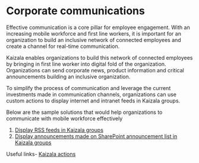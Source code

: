 # Corporate communications

Effective communication is a core pillar for employee engagement. With an increasing mobile workforce and first line workers, it is important for an organization to build an inclusive network of connected employees and create a channel for real-time communication.

Kaizala enables organizations to build this network of connected employees by bringing in first line worker into digital fold of the organization. Organizations can send corporate news, product information and critical announcements building an inclusive organization.

To simplify the process of communication and leverage the current investments made in communication channels, organizations can use custom actions to display internet and intranet feeds in Kaizala groups.

Below are the sample solutions that would help organizations to communicate with mobile workforce effectively
 1. [Display RSS feeds in Kaizala groups](/Articles/Business%20Solutions/Corporate%20communications/Sample%20Solutions/GetRSSFeedsonKaizala/Display%20RSS%20Feeds%20in%20Kaizala%20groups.md)
 2. [Display announcements made on SharePoint announcement list in Kaizala groups](https://github.com/MicrosoftDocs/kaizala-docs/tree/master/Articles/Business%20Solutions/Corporate%20communications/Sample%20Solutions/SharepointAnnouncementsonKaizala)

Useful links- [Kaizala actions](https://docs.microsoft.com/en-us/kaizala/actions/readme)
